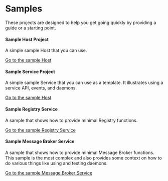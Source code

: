 # Samples

These projects are designed to help you get going quickly by providing a guide or a starting point.  

#### Sample Host Project

A simple sample Host that you can use.

[Go to the sample Host](./SampleHost/)

#### Sample Service Project

A simple sample Service that you can use as a template.  It illustrates using a service API, events, and daemons.

[Go to the sample Host](./SampleService/)

#### Sample Registry Service

A sample that shows how to provide minimal Registry functions.

[Go to the sample Registry Service](./RegistryService/)

#### Sample Message Broker Service

A sample that shows how to provide minimal Message Broker functions.  This sample is the most complex and also provides some context on how to do various things like using and testing daemons.

[Go to the sample Message Broker Service](./MessageBrokerService/)
